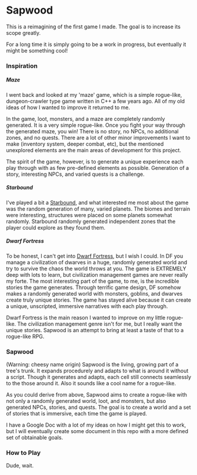 # Sapwood

This is a reimagining of the first game I made. The goal is to increase its scope greatly.

For a long time it is simply going to be a work in progress, but eventually it might be something cool!

### Inspiration

##### Maze
I went back and looked at my 'maze' game, which is a simple rogue-like, dungeon-crawler type game written in C++ a few years ago. All of my old ideas of how I wanted to improve it returned to me. 

In the game, loot, monsters, and a maze are completely randomly generated. It is a very simple rogue-like. Once you fight your way through the generated maze, you win! There is no story, no NPCs, no additional zones, and no quests. There are a lot of other minor improvements I want to make (inventory system, deeper combat, etc), but the mentioned unexplored elements are the main areas of development for this project.

The spirit of the game, however, is to generate a unique experience each play through with as few pre-defined elements as possible. Generation of a story, interesting NPCs, and varied quests is a challenge.

##### Starbound
I've played a bit a [Starbound](http://playstarbound.com/), and what interested me most about the game was the random generation of many, varied planets. The biomes and terrain were interesting, structures were placed on some planets somewhat randomly. Starbound randomly generated independent zones that the player could explore as they found them.

##### Dwarf Fortress
To be honest, I can't get into [Dwarf Fortress](http://www.bay12games.com/dwarves/), but I wish I could. In DF you manage a civilization of dwarves in a huge, randomly generated world and try to survive the chaos the world throws at you. The game is EXTREMELY deep with lots to learn, but civilization management games are never really my forte. The most interesting part of the game, to me, is the incredible stories the game generates. Through terrific game design, DF somehow makes a randomly generated world with monsters, goblins, and dwarves create truly unique stories. The game has stayed alive because it can create a unique, unscripted, immersive narratives with each play through. 

Dwarf Fortress is the main reason I wanted to improve on my little rogue-like. The civilization management genre isn't for me, but I really want the unique stories. Sapwood is an attempt to bring at least a taste of that to a rogue-like RPG.

### Sapwood
(Warning: cheesy name origin) Sapwood is the living, growing part of a tree's trunk. It expands procedurely and adapts to what is around it without a script. Though it generates and adapts, each cell still connects seamlessly to the those around it. Also it sounds like a cool name for a rogue-like.

As you could derive from above, Sapwood aims to create a rogue-like with not only a randomly generated world, loot, and monsters, but also generated NPCs, stories, and quests. The goal is to create a world and a set of stories that is immersive, each time the game is played. 

I have a Google Doc with a lot of my ideas on how I might get this to work, but I will eventually create some document in this repo with a more defined set of obtainable goals.

### How to Play
Dude, wait.
